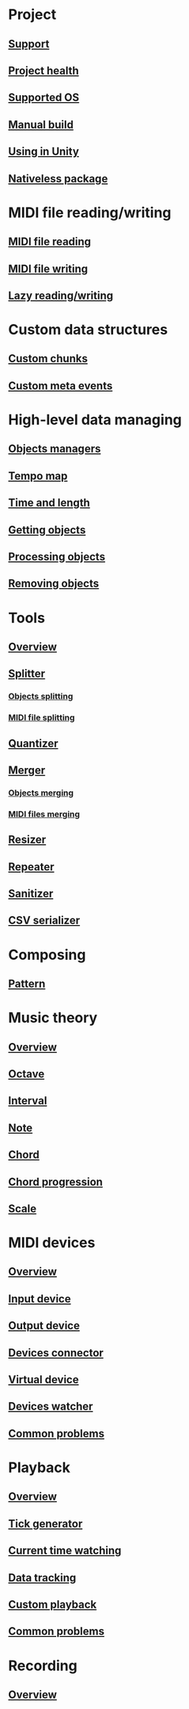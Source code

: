 # Project
## [Support](dev/Support.md)
## [Project health](dev/Project-health.md)
## [Supported OS](dev/Supported-OS.md)
## [Manual build](dev/Manual-build.md)
## [Using in Unity](dev/Using-in-Unity.md)
## [Nativeless package](dev/Nativeless-package.md)

# MIDI file reading/writing
## [MIDI file reading](file-reading-writing/MIDI-file-reading.md)
## [MIDI file writing](file-reading-writing/MIDI-file-writing.md)
## [Lazy reading/writing](file-reading-writing/Lazy-reading-writing.md)

# Custom data structures
## [Custom chunks](custom-data-structures/Custom-chunks.md)
## [Custom meta events](custom-data-structures/Custom-meta-events.md)

# High-level data managing
## [Objects managers](high-level-managing/Objects-managers.md)
## [Tempo map](high-level-managing/Tempo-map.md)
## [Time and length](high-level-managing/Time-and-length.md)
## [Getting objects](high-level-managing/Getting-objects.md)
## [Processing objects](high-level-managing/Processing-objects.md)
## [Removing objects](high-level-managing/Removing-objects.md)

# Tools
## [Overview](tools/Overview.md)
## [Splitter](tools/Splitter.md)
### [Objects splitting](tools/Objects-splitting.md)
### [MIDI file splitting](tools/MIDI-file-splitting.md)
## [Quantizer](tools/Quantizer.md)
## [Merger](tools/Merger.md)
### [Objects merging](tools/Objects-merging.md)
### [MIDI files merging](tools/MIDI-files-merging.md)
## [Resizer](tools/Resizer.md)
## [Repeater](tools/Repeater.md)
## [Sanitizer](tools/Sanitizer.md)
## [CSV serializer](tools/CSV-serializer.md)

# Composing
## [Pattern](composing/Pattern.md)

# Music theory
## [Overview](music-theory/Overview.md)
## [Octave](music-theory/Octave.md)
## [Interval](music-theory/Interval.md)
## [Note](music-theory/Note.md)
## [Chord](music-theory/Chord.md)
## [Chord progression](music-theory/Chord-progression.md)
## [Scale](music-theory/Scale.md)

# MIDI devices
## [Overview](devices/Overview.md)
## [Input device](devices/Input-device.md)
## [Output device](devices/Output-device.md)
## [Devices connector](devices/Devices-connector.md)
## [Virtual device](devices/Virtual-device.md)
## [Devices watcher](devices/Devices-watcher.md)
## [Common problems](devices/Common-problems.md)

# Playback
## [Overview](playback/Overview.md)
## [Tick generator](playback/Tick-generator.md)
## [Current time watching](playback/Current-time-watching.md)
## [Data tracking](playback/Data-tracking.md)
## [Custom playback](playback/Custom-playback.md)
## [Common problems](playback/Common-problems.md)

# Recording
## [Overview](recording/Overview.md)